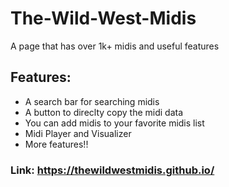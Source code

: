 # The-Wild-West-Midis
A page that has over 1k+ midis and useful features

## Features:
- A search bar for searching midis </br>
- A button to direclty copy the midi data </br>
- You can add midis to your favorite midis list
- Midi Player and Visualizer </br>
- More features!!


### Link: https://thewildwestmidis.github.io/
